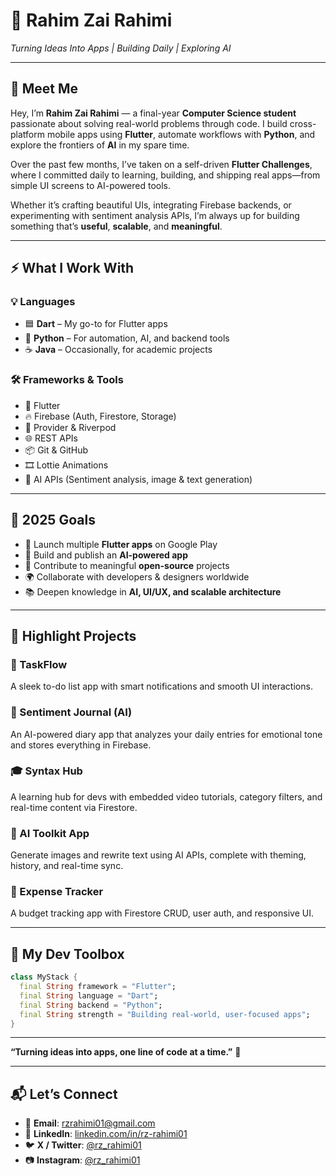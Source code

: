 # 🌌 Rahim Zai Rahimi  
*Turning Ideas Into Apps | Building Daily | Exploring AI*

---

## 👋 Meet Me  

Hey, I’m **Rahim Zai Rahimi** — a final-year **Computer Science student** passionate about solving real-world problems through code. I build cross-platform mobile apps using **Flutter**, automate workflows with **Python**, and explore the frontiers of **AI** in my spare time.

Over the past few months, I’ve taken on a self-driven **Flutter Challenges**, where I committed daily to learning, building, and shipping real apps—from simple UI screens to AI-powered tools.

Whether it’s crafting beautiful UIs, integrating Firebase backends, or experimenting with sentiment analysis APIs, I’m always up for building something that’s **useful**, **scalable**, and **meaningful**.

---

## ⚡ What I Work With

### 💡 Languages  
- 🟦 **Dart** – My go-to for Flutter apps  
- 🐍 **Python** – For automation, AI, and backend tools  
- ☕ **Java** – Occasionally, for academic projects  

### 🛠️ Frameworks & Tools  
- 📱 Flutter  
- 🔥 Firebase (Auth, Firestore, Storage)  
- 🌿 Provider & Riverpod  
- 🌐 REST APIs  
- 📦 Git & GitHub  
- 🎞️ Lottie Animations  
- 🧠 AI APIs (Sentiment analysis, image & text generation)

---

## 🚀 2025 Goals

- 📲 Launch multiple **Flutter apps** on Google Play  
- 🧠 Build and publish an **AI-powered app**  
- 🤝 Contribute to meaningful **open-source** projects  
- 🌍 Collaborate with developers & designers worldwide  
- 📚 Deepen knowledge in **AI, UI/UX, and scalable architecture**

---

## 🌟 Highlight Projects

### 📝 TaskFlow  
A sleek to-do list app with smart notifications and smooth UI interactions.  

### 💬 Sentiment Journal (AI)  
An AI-powered diary app that analyzes your daily entries for emotional tone and stores everything in Firebase.

### 🎓 Syntax Hub  
A learning hub for devs with embedded video tutorials, category filters, and real-time content via Firestore.

### 🧠 AI Toolkit App  
Generate images and rewrite text using AI APIs, complete with theming, history, and real-time sync.

### 💸 Expense Tracker  
A budget tracking app with Firestore CRUD, user auth, and responsive UI.

---

## 🧰 My Dev Toolbox  
```dart
class MyStack {
  final String framework = "Flutter";
  final String language = "Dart";
  final String backend = "Python";
  final String strength = "Building real-world, user-focused apps";
}
```
---

**“Turning ideas into apps, one line of code at a time.”** 🌟  

---
## 📬 Let’s Connect

- 📧 **Email**: [rzrahimi01@gmail.com](mailto:rzrahimi01@gmail.com)  
- 💼 **LinkedIn**: [linkedin.com/in/rz-rahimi01](https://www.linkedin.com/in/rz-rahimi01)  
- 🐦 **X / Twitter**: [@rz_rahimi01](https://twitter.com/rz_rahimi01)  
- 📷 **Instagram**: [@rz_rahimi01](https://instagram.com/rz_rahimi01) 

